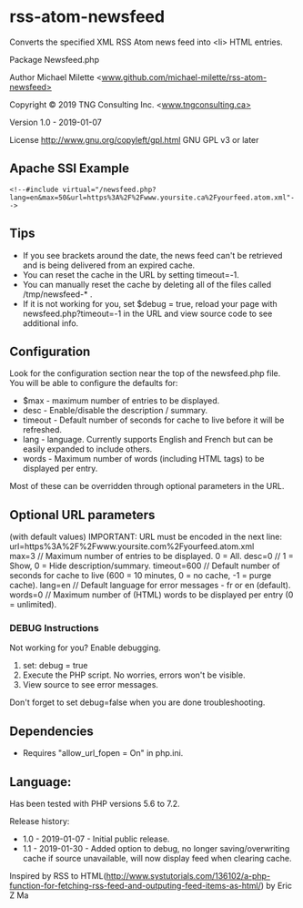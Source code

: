 # rss-atom-newsfeed
Converts the specified XML RSS Atom news feed into &lt;li> HTML entries.

Package   Newsfeed.php

Author    Michael Milette <www.github.com/michael-milette/rss-atom-newsfeed>

Copyright © 2019 TNG Consulting Inc. <www.tngconsulting.ca>

Version   1.0 - 2019-01-07

License   http://www.gnu.org/copyleft/gpl.html GNU GPL v3 or later

## Apache SSI Example
    <!--#include virtual="/newsfeed.php?lang=en&max=50&url=https%3A%2F%2Fwww.yoursite.ca%2Fyourfeed.atom.xml"-->

## Tips
  - If you see brackets around the date, the news feed can't be retrieved and is being delivered from an expired cache.
  - You can reset the cache in the URL by setting timeout=-1.
  - You can manually reset the cache by deleting all of the files called /tmp/newsfeed-* .
  - If it is not working for you, set $debug = true, reload your page with newsfeed.php?timeout=-1 in the URL and view source code to see additional info.
  
## Configuration
Look for the configuration section near the top of the newsfeed.php file. You will be able to configure the defaults for:
- $max - maximum number of entries to be displayed.
- desc - Enable/disable the description / summary.
- timeout - Default number of seconds for cache to live before it will be refreshed.
- lang - language. Currently supports English and French but can be easily expanded to include others.
- words - Maximum number of words (including HTML tags) to be displayed per entry.

Most of these can be overridden through optional parameters in the URL.

## Optional URL parameters 
(with default values)
  IMPORTANT: URL must be encoded in the next line:
  url=https%3A%2F%2Fwww.yoursite.com%2Fyourfeed.atom.xml   
  max=3       // Maximum number of entries to be displayed. 0 = All.
  desc=0      // 1 = Show, 0 = Hide description/summary.
  timeout=600 // Default number of seconds for cache to live (600 = 10 minutes, 0 = no cache, -1 = purge cache).
  lang=en     // Default language for error messages - fr or en (default).
  words=0     // Maximum number of (HTML) words to be displayed per entry (0 = unlimited).

### DEBUG Instructions
Not working for you? Enable debugging.

1. set: debug = true
2. Execute the PHP script. No worries, errors won't be visible.
3. View source to see error messages.

Don't forget to set debug=false when you are done troubleshooting.

## Dependencies
  - Requires "allow_url_fopen = On" in php.ini.

## Language:
Has been tested with PHP versions 5.6 to 7.2.

Release history:
  - 1.0 - 2019-01-07 - Initial public release.
  - 1.1 - 2019-01-30 - Added option to debug, no longer saving/overwriting cache if source unavailable, will now display feed when clearing cache.

Inspired by RSS to HTML(http://www.systutorials.com/136102/a-php-function-for-fetching-rss-feed-and-outputing-feed-items-as-html/) by Eric Z Ma
